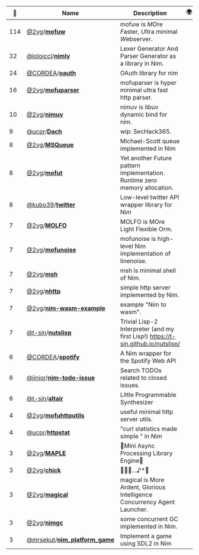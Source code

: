 |:star2: | Name | Description | 🌍|
|---|---|---|---|
|114|[@2vg](https://github.com/2vg)/[**mofuw**](https://github.com/2vg/mofuw)|mofuw is *MO*re *F*aster, *U*ltra minimal *W*ebserver.||
|32|[@loloiccl](https://github.com/loloiccl)/[**nimly**](https://github.com/loloiccl/nimly)|Lexer Generator And Parser Generator as a library in Nim.||
|24|[@CORDEA](https://github.com/CORDEA)/[**oauth**](https://github.com/CORDEA/oauth)|OAuth library for nim||
|16|[@2vg](https://github.com/2vg)/[**mofuparser**](https://github.com/2vg/mofuparser)|mofuparser is hyper minimal ultra fast http parser.||
|10|[@2vg](https://github.com/2vg)/[**nimuv**](https://github.com/2vg/nimuv)|nimuv is libuv dynamic bind for nim.||
|9|[@ucpr](https://github.com/ucpr)/[**Dach**](https://github.com/ucpr/Dach)|wip: SecHack365.||
|8|[@2vg](https://github.com/2vg)/[**MSQueue**](https://github.com/2vg/MSQueue)|Michael-Scott queue implemented in Nim||
|8|[@2vg](https://github.com/2vg)/[**mofut**](https://github.com/2vg/mofut)|Yet another Future pattern implementation. Runtime zero memory allocation.||
|8|[@kubo39](https://github.com/kubo39)/[**twitter**](https://github.com/kubo39/twitter)|Low-level twitter API wrapper library for Nim||
|7|[@2vg](https://github.com/2vg)/[**MOLFO**](https://github.com/2vg/MOLFO)|MOLFO is MOre Light Flexible Orm.||
|7|[@2vg](https://github.com/2vg)/[**mofunoise**](https://github.com/2vg/mofunoise)|mofunoise is high-level Nim implementation of linenoise.||
|7|[@2vg](https://github.com/2vg)/[**msh**](https://github.com/2vg/msh)|msh is minimal shell of Nim.||
|7|[@2vg](https://github.com/2vg)/[**nhttp**](https://github.com/2vg/nhttp)|simple http server implemented by Nim.||
|7|[@2vg](https://github.com/2vg)/[**nim-wasm-example**](https://github.com/2vg/nim-wasm-example)|example "Nim to wasm".||
|7|[@t-sin](https://github.com/t-sin)/[**nutslisp**](https://github.com/t-sin/nutslisp)|Trivial Lisp-2 Interpreter (and my first Lisp!) https://t-sin.github.io/nutslisp/||
|6|[@CORDEA](https://github.com/CORDEA)/[**spotify**](https://github.com/CORDEA/spotify)|A Nim wrapper for the Spotify Web API||
|6|[@jinjor](https://github.com/jinjor)/[**nim-todo-issue**](https://github.com/jinjor/nim-todo-issue)|Search TODOs related to closed issues.||
|6|[@t-sin](https://github.com/t-sin)/[**altair**](https://github.com/t-sin/altair)|Little Programmable Synthesizer||
|4|[@2vg](https://github.com/2vg)/[**mofuhttputils**](https://github.com/2vg/mofuhttputils)|useful minimal http server utils.||
|4|[@ucpr](https://github.com/ucpr)/[**httpstat**](https://github.com/ucpr/httpstat)|"curl statistics made simple " in Nim||
|3|[@2vg](https://github.com/2vg)/[**MAPLE**](https://github.com/2vg/MAPLE)|🍁Mini Async Processing Library Engine🍁||
|3|[@2vg](https://github.com/2vg)/[**chick**](https://github.com/2vg/chick)|🐤🐤🐤...♪*ﾟ||
|3|[@2vg](https://github.com/2vg)/[**magical**](https://github.com/2vg/magical)|magical is More Ardent, Glorious Intelligence Concurrency Agent Launcher.||
|3|[@2vg](https://github.com/2vg)/[**nimgc**](https://github.com/2vg/nimgc)|some concurrent GC implemented in Nim.||
|3|[@mrsekut](https://github.com/mrsekut)/[**nim_platform_game**](https://github.com/mrsekut/nim_platform_game)|Implement a game using SDL2 in Nim||

